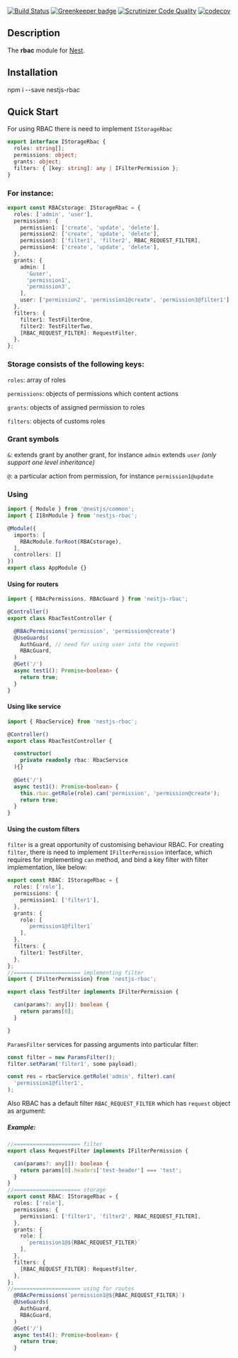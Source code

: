 [![Build Status](https://travis-ci.org/sergey-telpuk/nestjs-rbac.svg?branch=master)](https://travis-ci.org/sergey-telpuk/nestjs-rbac) 
[![Greenkeeper badge](https://badges.greenkeeper.io/sergey-telpuk/nestjs-rbac.svg)](https://greenkeeper.io/)
[![Scrutinizer Code Quality](https://scrutinizer-ci.com/g/sergey-telpuk/nestjs-rbac/badges/quality-score.png?b=master)](https://scrutinizer-ci.com/g/sergey-telpuk/nestjs-rbac/)
[![codecov](https://codecov.io/gh/sergey-telpuk/nestjs-rbac/branch/master/graph/badge.svg)](https://codecov.io/gh/sergey-telpuk/nestjs-rbac)
## Description
The **rbac** module for [Nest](https://github.com/nestjs/nest).

## Installation
npm i --save nestjs-rbac

## Quick Start
For using RBAC there is need to implement `IStorageRbac` 
```typescript
export interface IStorageRbac {
  roles: string[];
  permissions: object;
  grants: object;
  filters: { [key: string]: any | IFilterPermission };
}
```
### For instance: 
```typescript
export const RBACstorage: IStorageRbac = {
  roles: ['admin', 'user'],
  permissions: {
    permission1: ['create', 'update', 'delete'],
    permission2: ['create', 'update', 'delete'],
    permission3: ['filter1', 'filter2', RBAC_REQUEST_FILTER],
    permission4: ['create', 'update', 'delete'],
  },
  grants: {
    admin: [
      '&user',
      'permission1',
      'permission3',
    ],
    user: ['permission2', 'permission1@create', 'permission3@filter1'],
  },
  filters: {
    filter1: TestFilterOne,
    filter2: TestFilterTwo,
    [RBAC_REQUEST_FILTER]: RequestFilter,
  },
};
```

### Storage consists of the following keys:

`roles`: array of roles

`permissions`: objects of permissions which content actions

`grants`: objects of assigned permission to roles

`filters`:  objects of customs roles
### Grant symbols 
`&`: extends grant by another grant, for instance `admin` extends `user` _(only support one level inheritance)_

`@`: a particular action from permission, for instance `permission1@update`
### Using
```typescript
import { Module } from '@nestjs/common';
import { I18nModule } from 'nestjs-rbac';

@Module({
  imports: [
    RBAcModule.forRoot(RBACstorage),
  ],
  controllers: []
})
export class AppModule {}
```
#### Using for routers
```typescript
import { RBAcPermissions, RBAcGuard } from 'nestjs-rbac';

@Controller()
export class RbacTestController {

  @RBAcPermissions('permission', 'permission@create')
  @UseGuards(
    AuthGuard, // need for using user into the request
    RBAcGuard,
  )
  @Get('/')
  async test1(): Promise<boolean> {
    return true;
  }
}
```
#### Using like service
```typescript
import { RbacService} from 'nestjs-rbac';

@Controller()
export class RbacTestController {

  constructor(
    private readonly rbac: RbacService
  ){}
    
  @Get('/')
  async test1(): Promise<boolean> {
    this.rbac.getRole(role).can('permission', 'permission@create');
    return true;
  }
}
```
#### Using the custom filters 
`filter` is a great opportunity of customising behaviour RBAC. 
For creating `filter`, there is need to implement `IFilterPermission` interface, which requires for implementing `can` method, and bind a key filter with filter implementation, like below:
```typescript
export const RBAC: IStorageRbac = {
  roles: ['role'],
  permissions: {
    permission1: ['filter1'],
  },
  grants: {
    role: [
      `permission1@filter1`
    ],
  },
  filters: {
    filter1: TestFilter,
  },
};  
//===================== implementing filter
import { IFilterPermission} from 'nestjs-rbac';

export class TestFilter implements IFilterPermission {

  can(params?: any[]): boolean {
    return params[0];
  }

}
```
`ParamsFilter` services for passing arguments into particular filter:
```typescript
const filter = new ParamsFilter();
filter.setParam('filter1', some payload);

const res = rbacService.getRole('admin', filter).can(
  'permission1@filter1',
);
```
Also RBAC has a default filter `RBAC_REQUEST_FILTER` which has `request` object as argument:
##### Example:
```typescript
//===================== filter
export class RequestFilter implements IFilterPermission {

  can(params?: any[]): boolean {
    return params[0].headers['test-header'] === 'test';
  }
}
//===================== storage
export const RBAC: IStorageRbac = {
  roles: ['role'],
  permissions: {
    permission1: ['filter1', 'filter2', RBAC_REQUEST_FILTER],
  },
  grants: {
    role: [
      `permission1@${RBAC_REQUEST_FILTER}`
    ],
  },
  filters: {
    [RBAC_REQUEST_FILTER]: RequestFilter,
  },
};  
//===================== using for routes
  @RBAcPermissions(`permission1@${RBAC_REQUEST_FILTER}`)
  @UseGuards(
    AuthGuard,
    RBAcGuard,
  )
  @Get('/')
  async test4(): Promise<boolean> {
    return true;
  }
```



